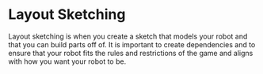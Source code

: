 # Layout Sketching

Layout sketching is when you create a sketch that models your robot and that you can build parts off of. It is important to create dependencies and to ensure that your robot fits the rules and restrictions of the game and aligns with how you want your robot to be. 
